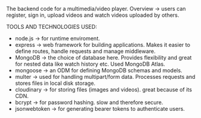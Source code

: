 The backend code for a multimedia/video player.
Overview -> users can register, sign in, upload videos and watch videos uploaded by others.

TOOLS AND TECHNOLOGIES USED:
- node.js -> for runtime enviroment.
- express -> web framework for building applications. Makes it easier to define routes, handle requests and manage middleware.
- MongoDB -> the choice of database here. Provides flexibility and great for nested data like watch history etc. Used MongoDB Atlas.
- mongoose -> an ODM for defining MongoDB schemas and models.
- multer -> used for handling multipart/form data. Processes requests and stores files in local disk storage.
- cloudinary -> for storing files (images and videos). great because of its CDN.
- bcrypt -> for password hashing. slow and therefore secure.
- jsonwebtoken -> for generating bearer tokens to authenticate users.
